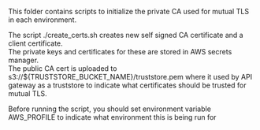 This folder contains scripts to initialize the private CA used for mutual TLS in each environment.

The script ./create_certs.sh creates new self signed CA certificate and a client certificate.  
The private keys and certificates for these are stored in AWS secrets manager.  
The public CA cert is uploaded to s3://${TRUSTSTORE_BUCKET_NAME}/truststore.pem where it used by API gateway as a truststore to indicate what certificates should be trusted for mutual TLS.

Before running the script, you should set environment variable AWS_PROFILE to indicate what environment this is being run for
